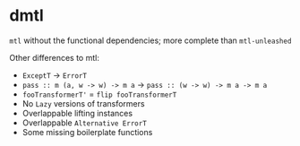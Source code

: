 # dmtl

`mtl` without the functional dependencies; more complete than `mtl-unleashed`

Other differences to mtl:
+ `ExceptT` -> `ErrorT`
+ `pass :: m (a, w -> w) -> m a` -> `pass :: (w -> w) -> m a -> m a`
+ `fooTransformerT'` = `flip fooTransformerT`
+ No `Lazy` versions of transformers
+ Overlappable lifting instances
+ Overlappable `Alternative ErrorT`
+ Some missing boilerplate functions
